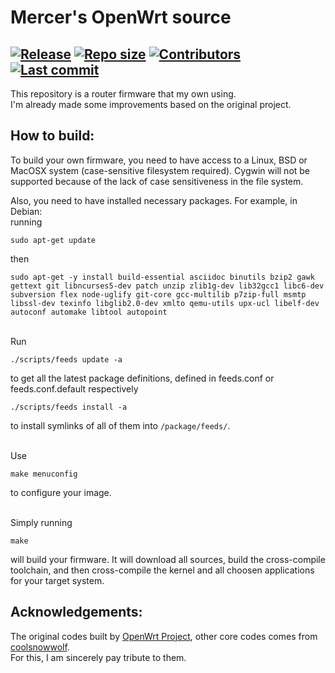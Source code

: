 # Mercer's OpenWrt source

## [![Release](https://img.shields.io/github/release/KFERMercer/OpenWrt)](https://github.com/KFERMercer/OpenWrt/releases) [![Repo size](https://img.shields.io/github/repo-size/KFERMercer/OpenWrt)](https://github.com/KFERMercer/OpenWrt/archive/master.tar.gz) [![Contributors](https://img.shields.io/github/contributors/KFERMercer/OpenWrt)](https://github.com/KFERMercer/OpenWrt/graphs/contributors) [![Last commit](https://img.shields.io/github/last-commit/KFERMercer/OpenWrt)](https://github.com/KFERMercer/OpenWrt/commits/master)

This repository is a router firmware that my own using. \
I'm already made some improvements based on the original project.

## How to build:

To build your own firmware, you need to have access to a Linux, BSD or MacOSX system (case-sensitive filesystem required). Cygwin will not be supported because of the lack of case sensitiveness in the file system.

Also, you need to have installed necessary packages. For example, in Debian: \
running

```shell
sudo apt-get update
```

then

```shell
sudo apt-get -y install build-essential asciidoc binutils bzip2 gawk gettext git libncurses5-dev patch unzip zlib1g-dev lib32gcc1 libc6-dev subversion flex node-uglify git-core gcc-multilib p7zip-full msmtp libssl-dev texinfo libglib2.0-dev xmlto qemu-utils upx-ucl libelf-dev autoconf automake libtool autopoint
```

\
Run

```shell
./scripts/feeds update -a
```

to get all the latest package definitions, defined in feeds.conf or feeds.conf.default respectively

```shell
./scripts/feeds install -a
```

to install symlinks of all of them into `/package/feeds/`.

\
Use

```shell
make menuconfig
```

to configure your image.

\
Simply running

```shell
make
```

will build your firmware. It will download all sources, build the cross-compile toolchain, and then cross-compile the kernel and all choosen applications for your target system.

## Acknowledgements:

The original codes built by [OpenWrt Project](https://openwrt.org), other core codes comes from [coolsnowwolf](https://github.com/coolsnowwolf/lede). \
For this, I am sincerely pay tribute to them.
